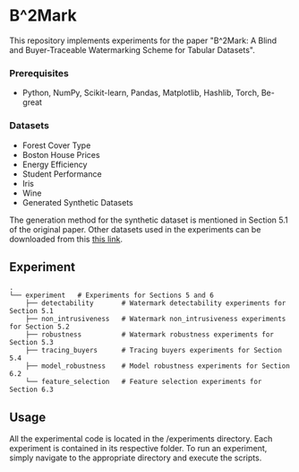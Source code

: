 # B^2Mark
This repository implements experiments for the paper "B^2Mark: A Blind and Buyer-Traceable Watermarking Scheme for Tabular Datasets".

### Prerequisites
- Python, NumPy, Scikit-learn, Pandas, Matplotlib, Hashlib, Torch, Be-great

### Datasets
- Forest Cover Type
- Boston House Prices
- Energy Efficiency
- Student Performance
- Iris
- Wine
- Generated Synthetic Datasets

The generation method for the synthetic dataset is mentioned in Section 5.1 of the original paper. Other datasets used in the experiments can be downloaded from this [this link](https://drive.google.com/file/d/1e7-IP2xXtxICQ8l9w5myO8nV3MQgIeaC/view?usp=sharing). 

## Experiment
```
.  
└── experiment   # Experiments for Sections 5 and 6 
    ├── detectability       # Watermark detectability experiments for Section 5.1     
    ├── non_intrusiveness   # Watermark non_intrusiveness experiments for Section 5.2 
    ├── robustness          # Watermark robustness experiments for Section 5.3 
    ├── tracing_buyers      # Tracing buyers experiments for Section 5.4
    ├── model_robustness    # Model robustness experiments for Section 6.2
    └── feature_selection   # Feature selection experiments for Section 6.3
```

## Usage
All the experimental code is located in the /experiments directory. Each experiment is contained in its respective folder. To run an experiment, simply navigate to the appropriate directory and execute the scripts.


